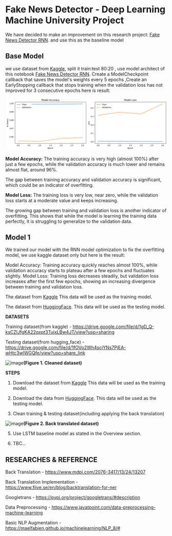 # Fake News Detector - Deep Learning Machine University Project

We have decided to make an improvement on this research project: [Fake News Detector RNN](https://www.kaggle.com/code/muhammadwaseem123/fake-news-detector-rnn).
and use this as the baseline model

## Base Model
we use dataset from [Kaggle](https://www.kaggle.com/datasets/saurabhshahane/fake-news-classification), split it train:test 80:20
, use model architect of this notebook [Fake News Detector RNN](https://www.kaggle.com/code/muhammadwaseem123/fake-news-detector-rnn). Create a ModelCheckpoint callback that saves the model's weights every 5 epochs ,Create an EarlyStopping callback that stops training when the validation loss has not improved for 3 consecutive epochs here is result:

![baseline](model/basemodel.png)

**Model Accuracy:**
The training accuracy is very high (almost 100%) after just a few epochs, while the validation accuracy is much lower and remains almost flat, around 96%.

The gap between training accuracy and validation accuracy is significant, which could be an indicator of overfitting.

**Model Loss:**
The training loss is very low, near zero, while the validation loss starts at a moderate value and keeps increasing.

The growing gap between training and validation loss is another indicator of overfitting. This shows that while the model is learning the training data perfectly, it is struggling to generalize to the validation data.

## Model 1
We trained our model with the RNN model optimization to fix the overfitting model, we use kaggle dataset only but 
here is the result:

Model Accuracy: Training accuracy quickly reaches almost 100%, while validation accuracy starts to plateau after a few epochs and fluctuates slightly.
Model Loss: Training loss decreases steadily, but validation loss increases after the first few epochs, showing an increasing divergence between training and validation loss.


The dataset from [Kaggle](https://www.kaggle.com/datasets/saurabhshahane/fake-news-classification) This data will be used as the training model.

The dataset from [HuggingFace](https://drive.google.com/file/d/1fOVo2Wh4scjYNs7PjEA-wHtc3wlWGQfe/view). This data will be used as the testing model.

**DATASETS**

Training dataset(from kaggle) - https://drive.google.com/file/d/1gD_Q-ksCZlJfgKA22qxpt3TujxLBw4JT/view?usp=sharing

Testing dataset(from hugging_face) - https://drive.google.com/file/d/1fOVo2Wh4scjYNs7PjEA-wHtc3wlWGQfe/view?usp=share_link

![image](https://github.com/user-attachments/assets/48ea163d-617b-47e4-afbf-4cceb86363ae)**(Figure 1. Cleaned dataset)**

**STEPS**

1. Download the dataset from [Kaggle](https://www.kaggle.com/code/muhammadwaseem123/fake-news-detector-rnn) This data will be used as the training model.

2. Download the data from [HuggingFace](https://drive.google.com/file/d/1fOVo2Wh4scjYNs7PjEA-wHtc3wlWGQfe/view). This data will be used as the testing model.

3. Clean training & testing dataset(including applying the back translation)

![image](https://github.com/user-attachments/assets/2d405136-bc4e-4dd9-9f89-f688f8b18179)**(Figure 2. Back translated dataset)**


5. Use LSTM baseline model as stated in the Overview section.

6. TBC...

## **RESEARCHES & REFERENCE**

Back Translation - https://www.mdpi.com/2076-3417/13/24/13207

Back Translation Implementation - https://www.fiive.se/en/blog/backtranslation-for-ner

Googletrans - https://pypi.org/project/googletrans/#description

Data Preprocessing - https://www.javatpoint.com/data-preprocessing-machine-learning

Basic NLP Augmentation - https://maelfabien.github.io/machinelearning/NLP_8/#
